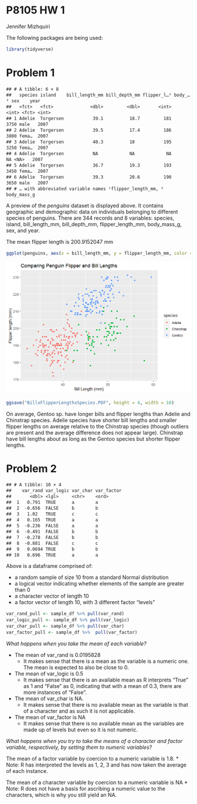P8105 HW 1
================
Jennifer Mizhquiri

The following packages are being used:

``` r
library(tidyverse)
```

# Problem 1

    ## # A tibble: 6 × 8
    ##   species island    bill_length_mm bill_depth_mm flipper_l…¹ body_…² sex    year
    ##   <fct>   <fct>              <dbl>         <dbl>       <int>   <int> <fct> <int>
    ## 1 Adelie  Torgersen           39.1          18.7         181    3750 male   2007
    ## 2 Adelie  Torgersen           39.5          17.4         186    3800 fema…  2007
    ## 3 Adelie  Torgersen           40.3          18           195    3250 fema…  2007
    ## 4 Adelie  Torgersen           NA            NA            NA      NA <NA>   2007
    ## 5 Adelie  Torgersen           36.7          19.3         193    3450 fema…  2007
    ## 6 Adelie  Torgersen           39.3          20.6         190    3650 male   2007
    ## # … with abbreviated variable names ¹​flipper_length_mm, ²​body_mass_g

A preview of the *penguins* dataset is displayed above. It contains
geographic and demographic data on individuals belonging to different
species of penguins. There are 344 records and 8 variables: species,
island, bill_length_mm, bill_depth_mm, flipper_length_mm, body_mass_g,
sex, and year.

The mean flipper length is 200.9152047 mm

``` r
ggplot(penguins, aes(x = bill_length_mm, y = flipper_length_mm, color = species)) + geom_point() + xlab("Bill Length (mm)") + ylab("Flipper length (mm)") + ggtitle("Comparing Penguin Flipper and Bill Lengths")
```

![](p8105_hw1_JSM2182_files/figure-gfm/penguins_scatterplot-1.png)<!-- -->

``` r
ggsave("BillxFlipperLengthxSpecies.PDF", height = 4, width = 10)
```

On average, Gentoo sp. have longer bills and flipper lengths than Adelie
and Chinstrap species. Adelie species have shorter bill lengths and
smaller flipper lengths on average relative to the Chinstrap species
(though outliers are present and the average difference does not appear
large). Chinstrap have bill lengths about as long as the Gentoo species
but shorter flipper lengths.

# Problem 2

    ## # A tibble: 10 × 4
    ##    var_rand var_logic var_char var_factor
    ##       <dbl> <lgl>     <chr>    <ord>     
    ##  1   0.791  TRUE      a        a         
    ##  2  -0.656  FALSE     b        b         
    ##  3   1.02   TRUE      c        c         
    ##  4   0.165  TRUE      a        a         
    ##  5  -0.236  FALSE     a        a         
    ##  6  -0.491  FALSE     b        b         
    ##  7  -0.278  FALSE     b        b         
    ##  8  -0.881  FALSE     c        c         
    ##  9   0.0694 TRUE      b        b         
    ## 10   0.696  TRUE      a        a

Above is a dataframe comprised of:

-   a random sample of size 10 from a standard Normal distribution
-   a logical vector indicating whether elements of the sample are
    greater than 0
-   a character vector of length 10
-   a factor vector of length 10, with 3 different factor “levels”

``` r
var_rand_pull <- sample_df %>% pull(var_rand) 
var_logic_pull <- sample_df %>% pull(var_logic)
var_char_pull <- sample_df %>% pull(var_char)
var_factor_pull <- sample_df %>%  pull(var_factor)
```

*What happens when you take the mean of each variable?*

-   The mean of var_rand is 0.0195828
    -   It makes sense that there is a mean as the variable is a numeric
        one. The mean is expected to also be close to 0.
-   The mean of var_logic is 0.5
    -   It makes sense that there is an available mean as R interprets
        “True” as 1 and “False” as 0, indicating that with a mean of
        0.3, there are more instances of “False”.
-   The mean of var_char is NA.
    -   It makes sense that there is no available mean as the variable
        is that of a character and as such it is not applicable.
-   The mean of var_factor is NA
    -   It makes sense that there is no available mean as the variables
        are made up of levels but even so it is not numeric.

*What happens when you try to take the means of a character and factor
variable, respectively, by setting them to numeric variables?*

The mean of a factor variable by coercion to a numeric variable is 1.8.
\* Note: R has interpreted the levels as 1, 2, 3 and has now taken the
average of each instance.

The mean of a character variable by coercion to a numeric variable is NA
\* Note: R does not have a basis for ascribing a numeric value to the
characters, which is why you still yield an NA.
